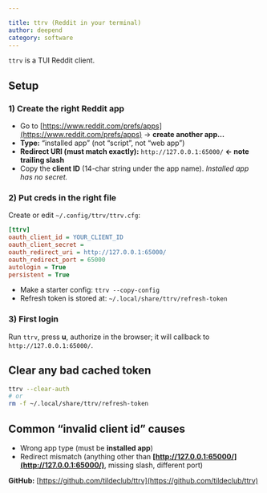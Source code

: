 ```yaml
---

title: ttrv (Reddit in your terminal)
author: deepend
category: software
---
```


`ttrv` is a TUI Reddit client.

## Setup

### 1) Create the right Reddit app

* Go to [https://www.reddit.com/prefs/apps](https://www.reddit.com/prefs/apps) → **create another app…**
* **Type:** “installed app” (not “script”, not “web app”)
* **Redirect URI (must match exactly):** `http://127.0.0.1:65000/` **← note trailing slash**
* Copy the **client ID** (14-char string under the app name). *Installed app has no secret.*

### 2) Put creds in the right file

Create or edit `~/.config/ttrv/ttrv.cfg`:

```ini
[ttrv]
oauth_client_id = YOUR_CLIENT_ID
oauth_client_secret =
oauth_redirect_uri = http://127.0.0.1:65000/
oauth_redirect_port = 65000
autologin = True
persistent = True
```

* Make a starter config: `ttrv --copy-config`
* Refresh token is stored at: `~/.local/share/ttrv/refresh-token`

### 3) First login

Run `ttrv`, press **u**, authorize in the browser; it will callback to `http://127.0.0.1:65000/`.

## Clear any bad cached token

```bash
ttrv --clear-auth
# or
rm -f ~/.local/share/ttrv/refresh-token
```

## Common “invalid client id” causes

* Wrong app type (must be **installed app**)
* Redirect mismatch (anything other than **[http://127.0.0.1:65000/](http://127.0.0.1:65000/)**, missing slash, different port)

**GitHub:** [https://github.com/tildeclub/ttrv](https://github.com/tildeclub/ttrv)

